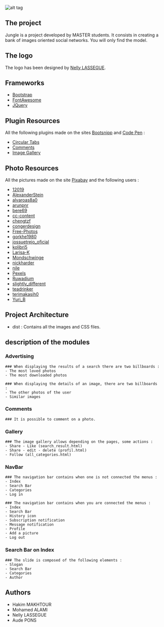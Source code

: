 ![alt tag](https://nsa40.casimages.com/img/2019/02/26/190226043523512671.png)
## The project
Jungle is a project developed by MASTER students. It consists in creating a bank of images oriented social networks. You will only find the model. 
## The logo
The logo has been designed by [Nelly LASSEGUE](https://www.facebook.com/LassegueNelly/).
## Frameworks
* [Bootstrap](https://getbootstrap.com/)
* [FontAwesome](https://fontawesome.com/)
* [JQuery](https://jquery.com/)
## Plugin Resources
All the following plugins made on the sites [Bootsnipp](https://bootsnipp.com) and [Code Pen](https://codepen.io/) :
* [Circular Tabs](https://bootsnipp.com/snippets/33Rxn)
* [Comments](https://codepen.io/kavendish/pen/aOdopx)
* [Image Gallery](https://bootsnipp.com/snippets/aMGnk)
## Photo Resources
All the pictures made on the site [Pixabay](https://pixabay.com/fr/) and the following users :
* [12019](https://pixabay.com/fr/users/12019-12019/)
* [AlexanderStein](https://pixabay.com/fr/users/alexanderstein-45237/)
* [alvaroas8a0](https://pixabay.com/fr/users/alvaroas8a0-593995/) 
* [arunpnr](https://pixabay.com/fr/users/arunpnr-540691/) 
* [bere69](https://pixabay.com/fr/users/bere69-3506936/) 
* [cc-content](https://pixabay.com/fr/users/cc-content-80172/) 
* [chengtzf](https://pixabay.com/fr/users/chengtzf-5538686/) 
* [congerdesign](https://pixabay.com/fr/users/congerdesign-509903/) 
* [Free-Photos](https://pixabay.com/fr/users/free-photos-242387/) 
* [gorkhe1980](https://pixabay.com/fr/users/gorkhe1980-2469728/) 
* [jossuetrejo_oficial](https://pixabay.com/fr/users/jossuetrejo_oficial-8361939/) 
* [kolibri5](https://pixabay.com/fr/users/kolibri5-240538/) 
* [Larisa-K](https://pixabay.com/fr/users/larisa-k-1107275/)
* [Mondschwinge](https://pixabay.com/fr/users/mondschwinge-1453918/)
* [nickharder](https://pixabay.com/fr/users/nickharder-324768/)
* [nile](https://pixabay.com/fr/users/nile-598962/)
* [Pexels](https://pixabay.com/fr/users/pexels-2286921/)
* [Ruwadium](https://pixabay.com/fr/users/ruwadium-1674203/)
* [slightly_different](https://pixabay.com/fr/users/slightly_different-2006397/) 
* [teadrinker](https://pixabay.com/fr/users/teadrinker-3776864/) 
* [terimakasih0](https://pixabay.com/fr/users/terimakasih0-624267/) 
* [Yuri_B](https://pixabay.com/fr/users/yuri_b-2216431/) 
## Project Architecture
* dist : Contains all the images and CSS files.
## description of the modules
### Advertising
``` 
### When displaying the results of a search there are two billboards :
- The most loved photos
- The most downloaded photos
```
``` 
### When displaying the details of an image, there are two billboards :
- The other photos of the user
- Similar images
```
### Comments
``` 
### It is possible to comment on a photo.
```
### Gallery
``` 
### The image gallery allows depending on the pages, some actions :
- Share - Like (search_result.html)
- Share - edit - delete (profil.html)
- Follow (all_categories.html)
```
### NavBar
``` 
### The navigation bar contains when one is not connected the menus :
- Index
- Search Bar
- Categories
- Log in
```
``` 
### The navigation bar contains when you are connected the menus :
- Index
- Search Bar
- History icon
- Subscription notification
- Message notification
- Profile
- Add a picture
- Log out
```
### Search Bar on Index
``` 
### The slide is composed of the following elements :
- Slogan
- Search Bar
- Categories
- Author
```
## Authors
* Hakim MAKHTOUR
* Mohamed ALAMI
* Nelly LASSEGUE
* Aude PONS
